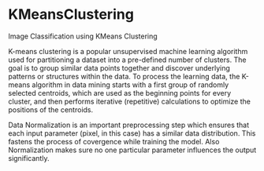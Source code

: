# KMeansClustering
Image Classification using KMeans Clustering   
   
K-means clustering is a popular unsupervised machine learning algorithm used for partitioning a dataset into a pre-defined number of clusters.
The goal is to group similar data points together and discover underlying patterns or structures within the data.
To process the learning data, the K-means algorithm in data mining starts with a first group of randomly selected centroids, 
which are used as the beginning points for every cluster, and then performs iterative (repetitive) calculations to optimize the positions of the centroids.






 Data Normalization is an important preprocessing step which ensures that each input parameter (pixel, in this case) has a similar data distribution. 
  This fastens the process of covergence while training the model. Also Normalization makes sure no one particular parameter influences the output significantly.
